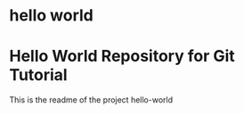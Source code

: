 # hello world
# Hello World Repository for Git Tutorial
This is the readme of the project hello-world

